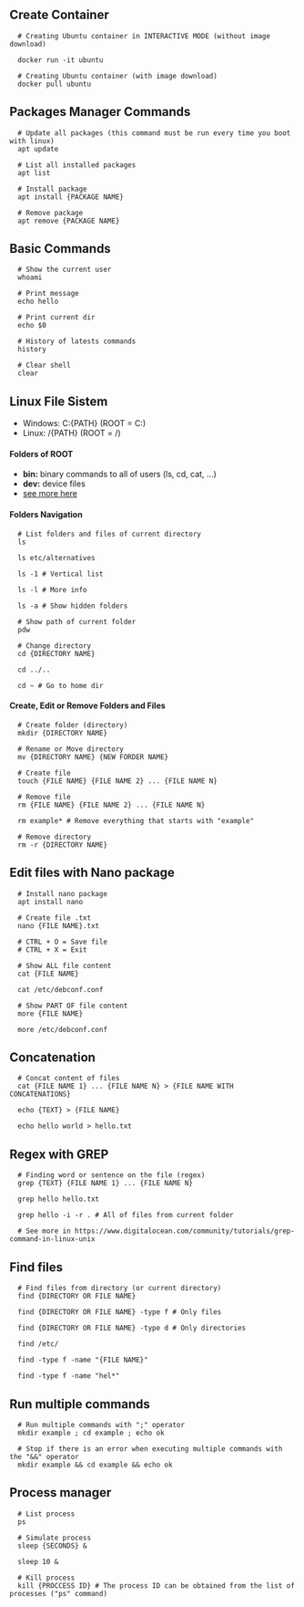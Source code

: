 ## Create Container
```shell
  # Creating Ubuntu container in INTERACTIVE MODE (without image download)

  docker run -it ubuntu

  # Creating Ubuntu container (with image download)
  docker pull ubuntu
```

## Packages Manager Commands
```shell
  # Update all packages (this command must be run every time you boot with linux)
  apt update

  # List all installed packages
  apt list

  # Install package
  apt install {PACKAGE NAME}

  # Remove package
  apt remove {PACKAGE NAME}
```

## Basic Commands
```shell
  # Show the current user
  whoami

  # Print message
  echo hello

  # Print current dir
  echo $0

  # History of latests commands
  history

  # Clear shell
  clear
```

## Linux File Sistem

* Windows: C:\{PATH}  (ROOT = C:\)
* Linux: /{PATH}      (ROOT = /)

#### Folders of ROOT

* **bin:** binary commands to all of users (ls, cd, cat, ...)
* **dev:** device files
* [see more here](https://www.thegeekstuff.com/2010/09/linux-file-system-structure/)

#### Folders Navigation
```shell
  # List folders and files of current directory
  ls

  ls etc/alternatives

  ls -1 # Vertical list

  ls -l # More info

  ls -a # Show hidden folders

  # Show path of current folder
  pdw

  # Change directory
  cd {DIRECTORY NAME}
  
  cd ../..

  cd ~ # Go to home dir
```

#### Create, Edit or Remove Folders and Files
```shell
  # Create folder (directory)
  mkdir {DIRECTORY NAME}

  # Rename or Move directory
  mv {DIRECTORY NAME} {NEW FORDER NAME}

  # Create file
  touch {FILE NAME} {FILE NAME 2} ... {FILE NAME N}

  # Remove file
  rm {FILE NAME} {FILE NAME 2} ... {FILE NAME N}

  rm example* # Remove everything that starts with "example"

  # Remove directory
  rm -r {DIRECTORY NAME}
```

## Edit files with Nano package
```shell
  # Install nano package
  apt install nano

  # Create file .txt
  nano {FILE NAME}.txt

  # CTRL + O = Save file
  # CTRL + X = Exit

  # Show ALL file content
  cat {FILE NAME}

  cat /etc/debconf.conf

  # Show PART OF file content
  more {FILE NAME}

  more /etc/debconf.conf
```

## Concatenation
```shell
  # Concat content of files
  cat {FILE NAME 1} ... {FILE NAME N} > {FILE NAME WITH CONCATENATIONS}

  echo {TEXT} > {FILE NAME}

  echo hello world > hello.txt
```

## Regex with GREP
```shell
  # Finding word or sentence on the file (regex)
  grep {TEXT} {FILE NAME 1} ... {FILE NAME N}

  grep hello hello.txt
  
  grep hello -i -r . # All of files from current folder

  # See more in https://www.digitalocean.com/community/tutorials/grep-command-in-linux-unix
```

## Find files
```shell
  # Find files from directory (or current directory)
  find {DIRECTORY OR FILE NAME}
  
  find {DIRECTORY OR FILE NAME} -type f # Only files
  
  find {DIRECTORY OR FILE NAME} -type d # Only directories

  find /etc/

  find -type f -name "{FILE NAME}"

  find -type f -name "hel*"
```

## Run multiple commands
```shell
  # Run multiple commands with ";" operator
  mkdir example ; cd example ; echo ok
  
  # Stop if there is an error when executing multiple commands with the "&&" operator
  mkdir example && cd example && echo ok
```

## Process manager
```shell
  # List process
  ps

  # Simulate process
  sleep {SECONDS} &

  sleep 10 &

  # Kill process
  kill {PROCCESS ID} # The process ID can be obtained from the list of processes ("ps" command)
```

